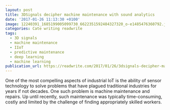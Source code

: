 ```yaml
---
layout: post
title: 3DSignals decipher machine maintenance with sound analytics
date: '2017-01-26 11:13:30 +0100'
image: 12240391_1685199005099730_6622351592484327320_o-e1485476360792.jpg
categories: Cate writing readwrite
tags:
  - 3D signals
  - machine maintenance
  - IIoT
  - predictive maintenance
  - deep learning
  - machine learning
publication_url: https://readwrite.com/2017/01/26/3dsignals-decipher-machine-maintenance-with-sound-analytics-il1/
---
```


One of the most compelling aspects of industrial IoT is the ability of sensor technology to solve problems that have plagued traditional industries for years if not decades. One such problem is machine maintenance and repairs. Up until recently, such maintenance was typically time-consuming, costly and limited by the challenge of finding appropriately skilled workers.
